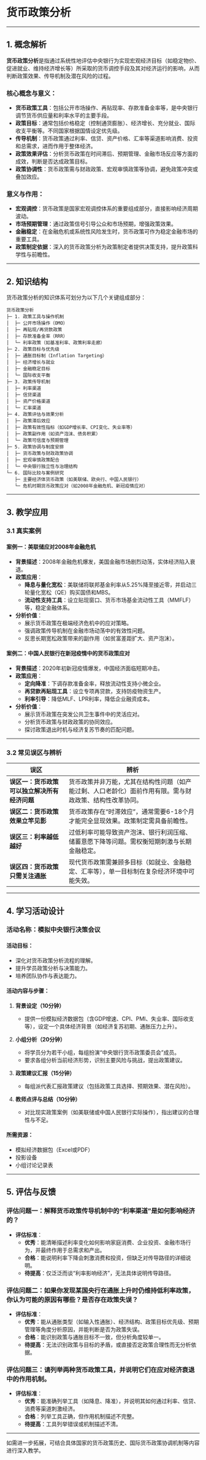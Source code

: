 # 货币政策分析

---

## 1. 概念解析

**货币政策分析**是指通过系统性地评估中央银行为实现宏观经济目标（如稳定物价、促进就业、维持经济增长等）所采取的货币调控手段及其对经济运行的影响，从而判断政策效果、传导机制及潜在风险的过程。

### 核心概念与意义：

- **货币政策工具**：包括公开市场操作、再贴现率、存款准备金率等，是中央银行调节货币供应量和利率水平的主要手段。
- **政策目标**：通常包括价格稳定（控制通货膨胀）、经济增长、充分就业、国际收支平衡等。不同国家根据国情设定优先级。
- **传导机制**：货币政策通过利率、信贷、资产价格、汇率等渠道影响消费、投资和总需求，进而作用于整体经济。
- **政策效果评估**：分析货币政策在时间滞后、预期管理、金融市场反应等方面的成效，判断是否达成政策目标。
- **政策协调性**：货币政策需与财政政策、宏观审慎政策等协调，避免政策冲突或叠加效应。

### 意义与作用：

- **宏观调控**：货币政策是国家宏观调控体系的重要组成部分，直接影响经济周期波动。
- **市场预期管理**：通过政策信号引导公众和市场预期，增强政策效果。
- **金融稳定**：在金融危机或系统性风险发生时，货币政策可作为稳定金融市场的重要工具。
- **政策制定依据**：深入的货币政策分析为政策制定者提供决策支持，提升政策科学性与前瞻性。

---

## 2. 知识结构

货币政策分析的知识体系可划分为以下几个关键组成部分：

```
货币政策分析
├─ 1. 政策工具与操作机制
│  ├─ 公开市场操作（OMO）
│  ├─ 再贴现/再贷款政策
│  ├─ 存款准备金率（RRR）
│  └─ 利率政策（如基准利率、政策利率走廊）
├─ 2. 政策目标与优先级
│  ├─ 通胀目标制（Inflation Targeting）
│  ├─ 经济增长与就业
│  ├─ 金融稳定目标
│  └─ 国际收支平衡
├─ 3. 政策传导机制
│  ├─ 利率渠道
│  ├─ 信贷渠道
│  ├─ 资产价格渠道
│  └─ 汇率渠道
├─ 4. 政策评估与效果分析
│  ├─ 政策滞后效应
│  ├─ 政策有效性指标（如GDP增长率、CPI变化、失业率等）
│  ├─ 政策副作用（如资产泡沫、债务积累）
│  └─ 政策可信度与预期管理
├─ 5. 政策协调与制度安排
│  ├─ 货币政策与财政政策协调
│  ├─ 宏观审慎政策配合
│  └─ 中央银行独立性与治理结构
└─ 6. 国际比较与案例研究
   ├─ 主要经济体货币政策（如美联储、欧央行、中国人民银行）
   └─ 危机时期货币政策应对（如2008年金融危机、新冠疫情应对）
```

---

## 3. 教学应用

### 3.1 真实案例

#### 案例一：美联储应对2008年金融危机

- **背景描述**：2008年金融危机爆发，美国金融市场剧烈动荡，实体经济陷入衰退。
- **政策应用**：
  - **降息与量化宽松**：美联储将联邦基金利率从5.25%降至接近零，并启动三轮量化宽松（QE）购买国债和MBS。
  - **流动性支持工具**：设立贴现窗口、货币市场基金流动性工具（MMFLF）等，稳定金融体系。
- **分析价值**：
  - 展示货币政策在极端经济危机中的应对策略。
  - 强调政策传导机制在金融市场动荡中的有效性问题。
  - 反思长期宽松政策带来的副作用（如贫富差距扩大、资产泡沫）。

#### 案例二：中国人民银行在新冠疫情中的货币政策应对

- **背景描述**：2020年初新冠疫情爆发，中国经济面临短期冲击。
- **政策应用**：
  - **定向降准**：下调存款准备金率，释放流动性支持小微企业。
  - **再贷款再贴现工具**：设立专项再贷款，支持防疫物资生产。
  - **利率引导**：降低MLF、LPR利率，降低企业融资成本。
- **分析价值**：
  - 展示货币政策在突发公共卫生事件中的灵活应对。
  - 分析货币政策与财政政策的协同效应。
  - 探讨政策退出时机与经济复苏节奏的匹配问题。

---

### 3.2 常见误区与辨析

| 误区 | 辨析 |
|------|------|
| **误区一：货币政策可以独立解决所有经济问题** | 货币政策并非万能，尤其在结构性问题（如产能过剩、人口老龄化）面前作用有限。需与财政政策、结构性改革协同。 |
| **误区二：货币政策效果立竿见影** | 货币政策存在“时滞效应”，通常需要6-18个月才能完全显现效果。政策制定需具备前瞻性。 |
| **误区三：利率越低越好** | 过低利率可能导致资产泡沫、银行利润压缩、储蓄意愿下降等问题。需权衡短期刺激与长期金融稳定。 |
| **误区四：货币政策只需关注通胀** | 现代货币政策需兼顾多目标（如就业、金融稳定、汇率等），单一目标制在复杂经济环境中可能失效。 |

---

## 4. 学习活动设计

### 活动名称：模拟中央银行决策会议

#### 活动目标：

- 深化对货币政策分析流程的理解。
- 提升学员政策分析与决策能力。
- 培养团队协作与表达能力。

#### 活动内容与步骤：

1. **背景设定（10分钟）**
   - 提供一份模拟经济数据包（含GDP增速、CPI、PMI、失业率、国际收支等），设定一个具体经济背景（如经济复苏初期、通胀压力上升）。

2. **小组分析（20分钟）**
   - 将学员分为若干小组，每组扮演“中央银行货币政策委员会”成员。
   - 要求各组分析当前经济形势，识别主要风险与挑战，提出政策建议。

3. **政策建议汇报（15分钟）**
   - 每组派代表汇报政策建议（包括政策工具选择、预期效果、潜在风险）。

4. **教师点评与总结（10分钟）**
   - 对比现实政策案例（如美联储或中国人民银行实际操作），指出建议的合理性与不足。

#### 所需资源：

- 模拟经济数据包（Excel或PDF）
- 投影设备
- 小组讨论记录表

---

## 5. 评估与反馈

### 评估问题一：解释货币政策传导机制中的“利率渠道”是如何影响经济的？

- **评估标准**：
  - **优秀**：能清晰描述利率变化如何影响家庭消费、企业投资、金融市场行为，并最终作用于总需求和产出。
  - **合格**：能说明利率下降会刺激消费和投资，但缺乏对传导路径的详细说明。
  - **待提高**：仅泛泛而谈“利率影响经济”，无法具体说明传导路径。

### 评估问题二：如果你发现某国央行在通胀上升时仍维持低利率政策，你认为可能的原因有哪些？是否存在政策失误？

- **评估标准**：
  - **优秀**：能从通胀类型（如输入性通胀）、经济结构、政策目标优先级、预期管理等角度分析原因，并能判断是否为政策失误。
  - **合格**：能识别政策与通胀目标不一致，但分析角度较单一。
  - **待提高**：无法识别政策与目标的矛盾，或直接否定政策合理性而无分析依据。

### 评估问题三：请列举两种货币政策工具，并说明它们在应对经济衰退中的作用机制。

- **评估标准**：
  - **优秀**：能准确列举工具（如降息、降准），并说明其如何通过利率、信贷、消费等渠道刺激经济。
  - **合格**：列举工具正确，但作用机制描述不完整。
  - **待提高**：工具列举错误或机制描述不清。

--- 

如需进一步拓展，可结合具体国家的货币政策历史、国际货币政策协调机制等内容进行深入教学。